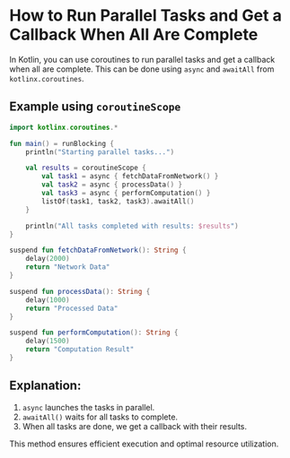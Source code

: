 # How to Run Parallel Tasks and Get a Callback When All Are Complete

In Kotlin, you can use coroutines to run parallel tasks and get a callback when all are complete. This can be done using `async` and `awaitAll` from `kotlinx.coroutines`.

## Example using `coroutineScope`
```kotlin
import kotlinx.coroutines.*

fun main() = runBlocking {
    println("Starting parallel tasks...")

    val results = coroutineScope {
        val task1 = async { fetchDataFromNetwork() }
        val task2 = async { processData() }
        val task3 = async { performComputation() }
        listOf(task1, task2, task3).awaitAll()
    }

    println("All tasks completed with results: $results")
}

suspend fun fetchDataFromNetwork(): String {
    delay(2000)
    return "Network Data"
}

suspend fun processData(): String {
    delay(1000)
    return "Processed Data"
}

suspend fun performComputation(): String {
    delay(1500)
    return "Computation Result"
}
```

## Explanation:
1. `async` launches the tasks in parallel.
2. `awaitAll()` waits for all tasks to complete.
3. When all tasks are done, we get a callback with their results.

This method ensures efficient execution and optimal resource utilization.
